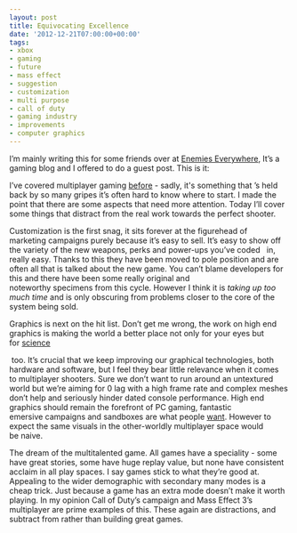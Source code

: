 ```yaml
---
layout: post
title: Equivocating Excellence
date: '2012-12-21T07:00:00+00:00'
tags:
- xbox
- gaming
- future
- mass effect
- suggestion
- customization
- multi purpose
- call of duty
- gaming industry
- improvements
- computer graphics
---
```

I’m mainly writing this for some friends over at [Enemies Everywhere](http://www.enemies-everywhere.com/), It’s a gaming blog and I offered to do a guest post. This is it:

I’ve covered multiplayer gaming [before](http://www.charlieegan3.com/2012/12/coequal-contestants.html) - sadly, it's something that ’s held back by so many gripes it’s often hard to know where to start. I made the point that there are some aspects that need more attention. Today I’ll cover some things that distract from the real work towards the perfect shooter.

Customization is the first snag, it sits forever at the figurehead of marketing campaigns purely because it’s easy to sell. It’s easy to show off the variety of the new weapons, perks and power-ups you’ve coded   in, really easy. Thanks to this they have been moved to pole position and are often all that is talked about the new game. You can’t blame developers for this and there have been some really original and noteworthy specimens from this cycle. However I think it is _taking up too much time_ and is only obscuring from problems closer to the core of the system being sold.

Graphics is next on the hit list. Don’t get me wrong, the work on high end graphics is making the world a better place not only for your eyes but for [science](http://www.nvidia.com/object/what-is-gpu-computing.html)

 too. It’s crucial that we keep improving our graphical technologies, both hardware and software, but I feel they bear little relevance when it comes to multiplayer shooters. Sure we don’t want to run around an untextured world but we’re aiming for 0 lag with a high frame rate and complex meshes don’t help and seriously hinder dated console performance. High end graphics should remain the forefront of PC gaming, fantastic emersive campaigns and sandboxes are what people [want](http://en.wikipedia.org/wiki/The_Witcher_2:_Assassins_of_Kings). However to expect the same visuals in the other-worldly multiplayer space would be naive.

The dream of the multitalented game. All games have a speciality - some have great stories, some have huge replay value, but none have consistent acclaim in all play spaces. I say games stick to what they’re good at. Appealing to the wider demographic with secondary many modes is a cheap trick. Just because a game has an extra mode doesn’t make it worth playing. In my opinion Call of Duty’s campaign and Mass Effect 3’s multiplayer are prime examples of this. These again are distractions, and subtract from rather than building great games.
